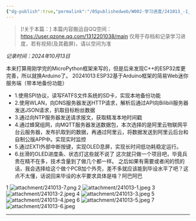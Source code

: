 ```yaml
---
{"dg-publish":true,"permalink":"/05publishedweb/W002-学习进度/241013_-1_进度搬运_第7个项目_MQTT简易Web迷你服务端（本地备份）/","noteIcon":"","created":"2025-02-21T21:51:50.695+08:00","updated":"2025-02-21T22:02:19.629+08:00"}
---
```





> [!关于本篇：]
> 本篇内容搬运自QQ空间：https://user.qzone.qq.com/1312201038/main
> 仅用于存档和记录学习进度，若有视频(及其截屏)，请以空间为准
> 

*记录时间：2024年10月13日*

本来打算用刚学完的MicroPython框架来写的，但是后来发现C++的ESP32库更完善，所以就换Arduino了。
20241013:ESP32基于Arduino框架的简易Web迷你服务端（带本地备份功能） 

- 1.使用SPI协议，读写FATFS文件系统的SD卡，实现本地备份功能
- 2.使用WLAN，向DNS服务器发送HTTP请求，解析后通过API向Bilibili服务器发送JSON请求，扒取目标粉丝数据 
- 3.通过向NTP服务器发送请求报文，获取精准本地时间戳 
- 4.通过蜂窝组网，向MQTT服务器发送数据包，本次选择的是阿里云物联网平台云服务器，发布扒取到的数据，再通过阿里云，将数据发送到阿里云后台和自制公版APP中。实现实时监控 
- 5.通过EXTI外部中断按键，实现OLED息屏，实现长时间低功耗稳定运行。 
- 6.丝滑的OLED进度条、状态灯这些就不说了 这次就只做一个项目吧，毕竟兵贵在精不在多，技术含量到了做几个都一样。
之后如果有需要或者闲的慌的话，我会选择给这个做个PCB加个外壳，差不多就应该能到毕设水平了吧？这点不太懂，话说回来毕设的水平要求具体是啥？阿巴阿巴

1
![attachment/241013-7.png](/img/user/05publishedweb/W002-%E5%AD%A6%E4%B9%A0%E8%BF%9B%E5%BA%A6/attachment/241013-7.png)
2
![attachment/241013-1.jpeg](/img/user/05publishedweb/W002-%E5%AD%A6%E4%B9%A0%E8%BF%9B%E5%BA%A6/attachment/241013-1.jpeg)
3
![attachment/241013-2.jpeg](/img/user/05publishedweb/W002-%E5%AD%A6%E4%B9%A0%E8%BF%9B%E5%BA%A6/attachment/241013-2.jpeg)
4
![attachment/241013-3.jpeg](/img/user/05publishedweb/W002-%E5%AD%A6%E4%B9%A0%E8%BF%9B%E5%BA%A6/attachment/241013-3.jpeg)
5
![attachment/241013-4.jpeg](/img/user/05publishedweb/W002-%E5%AD%A6%E4%B9%A0%E8%BF%9B%E5%BA%A6/attachment/241013-4.jpeg)
6
![attachment/241013-5.jpeg](/img/user/05publishedweb/W002-%E5%AD%A6%E4%B9%A0%E8%BF%9B%E5%BA%A6/attachment/241013-5.jpeg)
7
![attachment/241013-6.jpeg](/img/user/05publishedweb/W002-%E5%AD%A6%E4%B9%A0%E8%BF%9B%E5%BA%A6/attachment/241013-6.jpeg)

---
